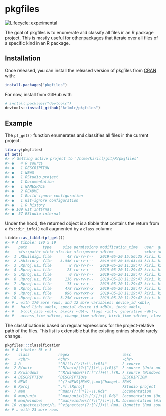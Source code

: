 
<!-- README.md is generated from README.Rmd. Please edit that file -->

# pkgfiles

<!-- badges: start -->

[![Lifecycle:
experimental](https://img.shields.io/badge/lifecycle-experimental-orange.svg)](https://www.tidyverse.org/lifecycle/#experimental)
<!-- badges: end -->

The goal of pkgfiles is to enumerate and classify all files in an R
package project. This is mostly useful for other packages that iterate
over all files of a specific kind in an R package.

## Installation

Once released, you can install the released version of pkgfiles from
[CRAN](https://CRAN.R-project.org) with:

``` r
install.packages("pkgfiles")
```

For now, install from GitHub with

``` r
# install.packages("devtools")
devtools::install_github("krlmlr/pkgfiles")
```

## Example

The `pf_get()` function enumerates and classifies all files in the
current project.

``` r
library(pkgfiles)
pf_get()
#> ✔ Setting active project to '/home/kirill/git/R/pkgfiles'
#> ●   4 R source
#> ●   1 DESCRIPTION
#> ●   1 NEWS
#> ●   1 RStudio project
#> ●   1 Documentation
#> ●   1 NAMESPACE
#> ●   2 README
#> ●   1 Build-ignore configuration
#> ●   1 Git-ignore configuration
#> ●   1 R history
#> ● 109 Git internal
#> ●  57 RStudio internal
```

Under the hood, the returned object is a tibble that contains the return
from a `fs::dir_info()` call augmented by a `class` column:

``` r
tibble::as_tibble(pf_get())
#> # A tibble: 180 x 19
#>    path       type     size permissions modification_time   user  group
#>    <fs::path> <fct> <fs::b> <fs::perms> <dttm>              <chr> <chr>
#>  1 .Rbuildig… file       48 rw-rw-r--   2019-05-20 15:56:25 kiri… kiri…
#>  2 .Rhistory  file    3.55K rw-rw-r--   2019-05-20 16:03:43 kiri… kiri…
#>  3 .Rproj.us… file        8 rw-rw-r--   2019-05-20 11:29:47 kiri… kiri…
#>  4 .Rproj.us… file       23 rw-rw-r--   2019-05-20 11:29:47 kiri… kiri…
#>  5 .Rproj.us… file        0 rw-rw-r--   2019-05-20 11:29:47 kiri… kiri…
#>  6 .Rproj.us… file      136 rw-rw-r--   2019-05-20 11:29:47 kiri… kiri…
#>  7 .Rproj.us… file       73 rw-rw-r--   2019-05-20 11:29:47 kiri… kiri…
#>  8 .Rproj.us… file      478 rwxrwxr-x   2019-05-20 11:29:47 kiri… kiri…
#>  9 .Rproj.us… file      896 rwxrwxr-x   2019-05-20 11:29:47 kiri… kiri…
#> 10 .Rproj.us… file    3.25K rwxrwxr-x   2019-05-20 11:29:47 kiri… kiri…
#> # … with 170 more rows, and 12 more variables: device_id <dbl>,
#> #   hard_links <dbl>, special_device_id <dbl>, inode <dbl>,
#> #   block_size <dbl>, blocks <dbl>, flags <int>, generation <dbl>,
#> #   access_time <dttm>, change_time <dttm>, birth_time <dttm>, class <chr>
```

The classification is based on regular expressions for the
project-relative path of the files. This list is extensible but the
existing entries should rarely change.

``` r
pkgfiles:::classification
#> # A tibble: 33 x 3
#>    class             regex                        desc                     
#>    <chr>             <chr>                        <chr>                    
#>  1 R                 "^R/(?:[^/])+\\.[rR]$"       R source                 
#>  2 R/unix            "^R/unix/(?:[^/])+\\.[rR]$"  R source (Unix only)     
#>  3 R/windows         "^R/windows/(?:[^/])+\\.[rR… R source (Windows only)  
#>  4 DESCRIPTION       ^DESCRIPTION$                DESCRIPTION              
#>  5 NEWS              "^(?:NEWS|NEWS\\.md|ChangeL… NEWS                     
#>  6 Rproj             ^.*[.]Rproj$                 RStudio project          
#>  7 man               "^man/(?:[^/])+\\.Rd$"       Documentation            
#>  8 man/unix          "^man/unix/(?:[^/])+\\.Rd$"  Documentation (Unix only)
#>  9 man/windows       "^man/windows/(?:[^/])+\\.R… Documentation (Windows o…
#> 10 vignettes/text/R… "^vignettes/(?:[^/])+\\.Rmd… Vignette (Rmd sources)   
#> # … with 23 more rows
```
